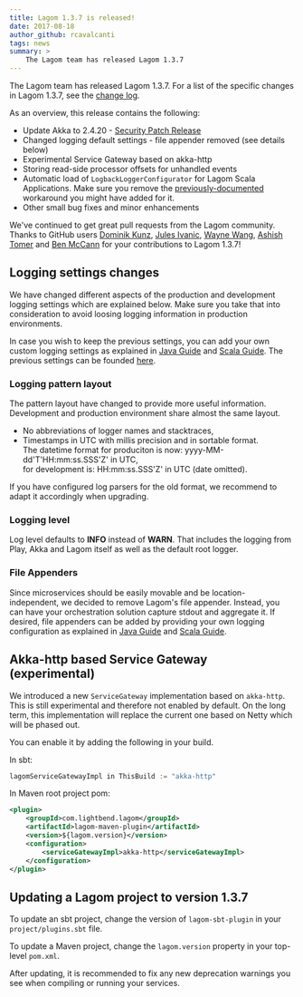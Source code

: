 ```yaml
---
title: Lagom 1.3.7 is released!
date: 2017-08-18
author_github: rcavalcanti
tags: news
summary: >
    The Lagom team has released Lagom 1.3.7
---
```


The Lagom team has released Lagom 1.3.7. For a list of the specific changes in Lagom 1.3.7, see the [change log](/changelog.html).

As an overview, this release contains the following:

- Update Akka to 2.4.20 - [Security Patch Release](http://akka.io/blog/news/2017/08/10/akka-2.4.20-released)
- Changed logging default settings - file appender removed (see details below)
- Experimental Service Gateway based on akka-http
- Storing read-side processor offsets for unhandled events
- Automatic load of `LogbackLoggerConfigurator` for Lagom Scala Applications. Make sure you remove the [previously-documented](https://github.com/lagom/lagom/issues/534) workaround you might have added for it. 
- Other small bug fixes and minor enhancements


We've continued to get great pull requests from the Lagom community. Thanks to GitHub users [Dominik Kunz](https://github.com/domkun),
[Jules Ivanic](https://github.com/guizmaii), [Wayne Wang](https://github.com/WayneWang12), [Ashish Tomer](https://github.com/ashishtomer) and [Ben McCann](https://github.com/benmccann) for your contributions to Lagom 1.3.7!


## Logging settings changes
We have changed different aspects of the production and development logging settings which are explained below. Make sure you take that into consideration to avoid loosing logging information in production environments. 

In case you wish to keep the previous settings, you can add your own custom logging settings as explained in [Java Guide](https://www.lagomframework.com/documentation/1.3.x/java/SettingsLogger.html#Custom-configuration) and [Scala Guide](https://www.lagomframework.com/documentation/1.3.x/scala/SettingsLogger.html#Custom-configuration). The previous settings can be founded [here](https://github.com/lagom/lagom/blob/1.3.6/logback/src/main/resources/logback-lagom-default.xml).

### Logging pattern layout
The pattern layout have changed to provide more useful information. Development and production environment share almost the same layout. 

* No abbreviations of logger names and stacktraces,
* Timestamps in UTC with millis precision and in sortable format.  
  The datetime format for produciton is now: yyyy-MM-dd'T'HH:mm:ss.SSS'Z' in UTC,  
  for development is: HH:mm:ss.SSS'Z' in UTC (date omitted).
  
If you have configured log parsers for the old format, we recommend to adapt it accordingly when upgrading.

### Logging level
Log level defaults to **INFO** instead of **WARN**. That includes the logging from Play, Akka and Lagom itself as well as the default root logger. 

### File Appenders
Since microservices should be easily movable and be location-independent, we decided to remove Lagom's file appender. Instead, you can have your orchestration solution capture stdout and aggregate it. If desired, file appenders can be added by providing your own logging configuration as explained in  [Java Guide](https://www.lagomframework.com/documentation/1.3.x/java/SettingsLogger.html#Custom-configuration) and [Scala Guide](https://www.lagomframework.com/documentation/1.3.x/scala/SettingsLogger.html#Custom-configuration).

## Akka-http based Service Gateway (experimental)

We introduced a new `ServiceGateway` implementation based on `akka-http`. This is still experimental and therefore not enabled by default. On the long term, this implementation will replace the current one based on Netty which will be phased out. 

You can enable it by adding the following in your build.

In sbt:

```scala
lagomServiceGatewayImpl in ThisBuild := "akka-http"
```

In Maven root project pom:

```xml
<plugin>
    <groupId>com.lightbend.lagom</groupId>
    <artifactId>lagom-maven-plugin</artifactId>
    <version>${lagom.version}</version>
    <configuration>
        <serviceGatewayImpl>akka-http</serviceGatewayImpl>
    </configuration>
</plugin>
```

## Updating a Lagom project to version 1.3.7

To update an sbt project, change the version of `lagom-sbt-plugin` in your `project/plugins.sbt` file.

To update a Maven project, change the `lagom.version` property in your top-level `pom.xml`.

After updating, it is recommended to fix any new deprecation warnings you see when compiling or running your services.
